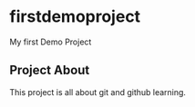 # firstdemoproject
My first Demo Project

## Project About
This project is all about git and github learning.
